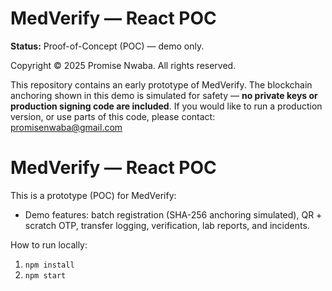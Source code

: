 # MedVerify — React POC

**Status:** Proof-of-Concept (POC) — demo only.

Copyright © 2025 Promise Nwaba. All rights reserved.

This repository contains an early prototype of MedVerify. The blockchain anchoring shown in this demo is simulated for safety — **no private keys or production signing code are included**. If you would like to run a production version, or use parts of this code, please contact: promisenwaba@gmail.com

# MedVerify — React POC

This is a prototype (POC) for MedVerify:
- Demo features: batch registration (SHA-256 anchoring simulated), QR + scratch OTP, transfer logging, verification, lab reports, and incidents.


How to run locally:
1. `npm install`
2. `npm start`



